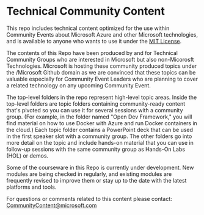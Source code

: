 # Technical Community Content


This repo includes technical content optimized for the use within Community Events about Microsoft Azure and other Microsoft technologies, and is available to anyone who wants to use it under the [MIT License](LICENSE.md). 

The contents of this Repo have been produced by and for Technical Community Groups who are interested in Microsoft but also non-Micorosft Technologies.
Microsoft is hosting these community produced topics under the /Microsoft Github domain as we are convinced that these topics can be valuable especially for Community Event Leaders who are planning to cover a related technology on any upcoming Community Event.


The top-level folders in the repo represent high-level topic areas. Inside the top-level folders are topic folders containing community-ready content that's pivoted so you can use it for several sessions with a community group. (For example, in the folder named "Open Dev Framework," you will find material on how to use Docker with Azure and run Docker containers in the cloud.) Each topic folder contains a PowerPoint deck that can be used in the first speaker slot with a community group. The other folders go into more detail on the topic and include hands-on material that you can use in follow-up sessions with the same community group as Hands-On Labs (HOL) or demos.

Some of the courseware in this Repo is currently under development. New modules are being checked in regularly, and existing modules are frequently revised to improve them or stay up to the date with the latest platforms and tools.

For questions or comments related to this content please contact: [CommunityContent@microsoft.com](mailto:CommunityContent@microsoft.com)